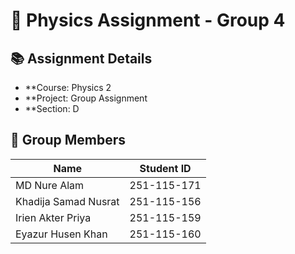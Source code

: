 # 🧪 Physics Assignment - Group 4


## 📚 Assignment Details

- **Course: Physics 2
- **Project: Group Assignment
- **Section: D

## 👥 Group Members

| Name                 | Student ID       |
|----------------------|------------------|
| MD Nure Alam         | 251-115-171      |
| Khadija Samad Nusrat | 251-115-156      |
| Irien Akter Priya    | 251-115-159      |
| Eyazur Husen Khan    | 251-115-160      |


